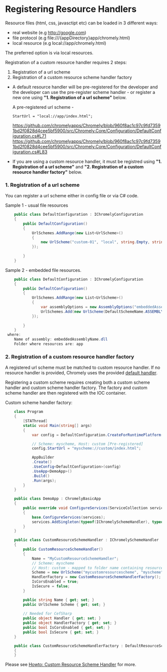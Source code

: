 
# Registering Resource Handlers

Resource files (html, css, javasctipt etc) can be loaded in 3 different ways:

- real website (e.g http://google.com)
- file protocol (e.g file:///{appDirectory}app/chromely.html)
- local resource (e.g local://app/chromely.html)

The preferred option is via local resources. 

Registration of a custom resource handler requires 2 steps:

1. Registration of a url scheme
2. Registration of a custom resource scheme handler factory

- A default resource handler will be pre-registered for the developer and the developer can use the pre-register scheme handler - or register a new one using **"1. Registration of a url scheme"** below. 

    A pre-registered url scheme -  
    ````
    StartUrl = "local://app/index.html";
    ````
    https://github.com/chromelyapps/Chromely/blob/960f8ac1c97c9fd73591bd2f0828d4cee5bf5900/src/Chromely.Core/Configuration/DefaultConfiguration.cs#L71
    https://github.com/chromelyapps/Chromely/blob/960f8ac1c97c9fd73591bd2f0828d4cee5bf5900/src/Chromely.Core/Configuration/DefaultConfiguration.cs#L83
- If you are using a custom resource handler, it must be registred using **"1. Registration of a url scheme"** and **"2. Registration of a custom resource handler factory"** below.

### 1. Registration of a url scheme

You can register a url scheme either in config file or via C# code.

Sample 1 - usual file resources
````csharp
    public class DefaultConfiguration : IChromelyConfiguration
    {
        public DefaultConfiguration()
        {
            UrlSchemes.AddRange(new List<UrlScheme>()
            {
                new UrlScheme("custom-01", "local", string.Empty, string.Empty, UrlSchemeType.Resource, false),
            });
          
        }
    }
````

Sample 2 - embedded file resources.
````csharp
    public class DefaultConfiguration : IChromelyConfiguration
    {
        public DefaultConfiguration()
        {
            UrlSchemes.AddRange(new List<UrlScheme>()
            {
                var assemblyOptions = new AssemblyOptions("embeddedAssemblyName.dll", null, "app");
                UrlSchemes.Add(new UrlScheme(DefaultSchemeName.ASSEMBLYRESOURCE, "assembly", "app", string.Empty,   UrlSchemeType.AssemblyResource, false, assemblyOptions));
            });
          
        }
    }
 where:
    Name of assembly: embeddedAssemblyName.dll
    Folder where resources are: app
````

### 2. Registration of a custom resource handler factory

A registered url scheme must be matched to custom resource handler. If no resource handler is provided, Chromely uses the provided [default handler](https://github.com/chromelyapps/Chromely/blob/master/src/Chromely/Browser/Handlers/DefaultResourceSchemeHandler.cs).

Registering a custom scheme requires creating both a custom scheme handler and custom scheme handler factory. The factory and custom scheme handler are then registered with the IOC container.


Custom scheme handler factory:

````csharp
    class Program
    {
        [STAThread]
        static void Main(string[] args)
        {
            var config = DefaultConfiguration.CreateForRuntimePlatform();

            // Scheme: myscheme, Host: custom [Pre-registered]
            config.StartUrl = "myscheme://custom/index.html";

            AppBuilder
            .Create()
            .UseConfig<DefaultConfiguration>(config)
            .UseApp<DemoApp>()
            .Build()
            .Run(args);
        }
    }

    public class DemoApp : ChromelyBasicApp
    {
        public override void ConfigureServices(ServiceCollection services)
        {
            base.ConfigureServices(services);
            services.AddSingleton(typeof(IChromelySchemeHandler), typeof(CustomResourceSchemeHandler));
        }
    }

    public class CustomResourceSchemeHandler : IChromelySchemeHandler
    {
        public CustomResourceSchemeHandler()
        {
            Name = "MyCustomResourceSchemeHamdler";
            // Scheme: myscheme
            // Host: custom - mapped to folder name containing resource files
            Scheme = new UrlScheme("mycustomresourcescheme", "myscheme", "custom", string.Empty, UrlSchemeType.Resource, false);
            HandlerFactory = new CustomResourceSchemeHandlerFactory();
            IsCorsEnabled = true;
            IsSecure = false;
        }

        public string Name { get; set; }
        public UrlScheme Scheme { get; set; }
        
        // Needed for CefSharp
        public object Handler { get; set; }
        public object HandlerFactory { get; set; }
        public bool IsCorsEnabled { get; set; }
        public bool IsSecure { get; set; }
    }

    public class CustomResourceSchemeHandlerFactory : DefaultResourceSchemeHandlerFactory
    {
    }
````

Please see [Howto: Custom Resource Scheme Handler](https://github.com/chromelyapps/Chromely/issues/246) for more.
